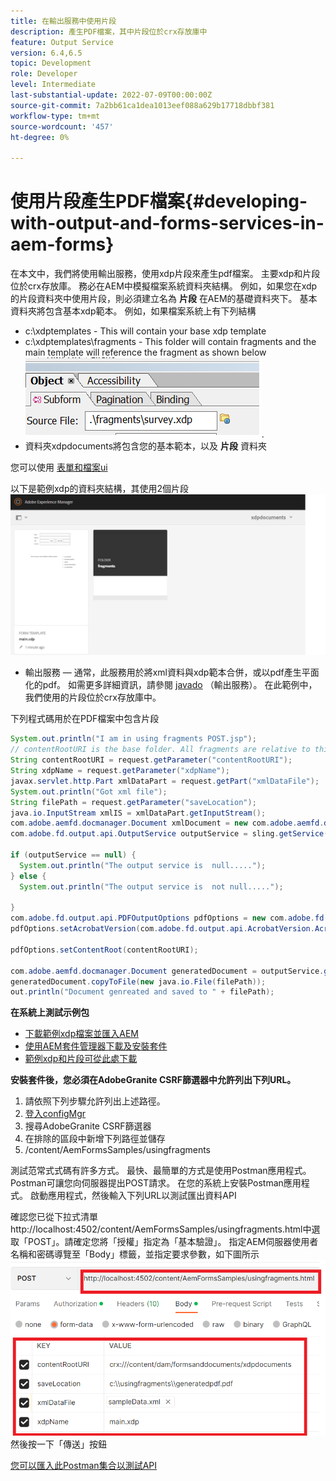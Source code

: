 ```yaml
---
title: 在輸出服務中使用片段
description: 產生PDF檔案，其中片段位於crx存放庫中
feature: Output Service
version: 6.4,6.5
topic: Development
role: Developer
level: Intermediate
last-substantial-update: 2022-07-09T00:00:00Z
source-git-commit: 7a2bb61ca1dea1013eef088a629b17718dbbf381
workflow-type: tm+mt
source-wordcount: '457'
ht-degree: 0%

---
```


# 使用片段產生PDF檔案{#developing-with-output-and-forms-services-in-aem-forms}


在本文中，我們將使用輸出服務，使用xdp片段來產生pdf檔案。 主要xdp和片段位於crx存放庫。 務必在AEM中模擬檔案系統資料夾結構。 例如，如果您在xdp的片段資料夾中使用片段，則必須建立名為 **片段** 在AEM的基礎資料夾下。 基本資料夾將包含基本xdp範本。 例如，如果檔案系統上有下列結構
* c:\xdptemplates - This will contain your base xdp template
* c:\xdptemplates\fragments - This folder will contain fragments and the main template will reference the fragment as shown below
   ![fragment-xdp](assets/survey-fragment.png).
* 資料夾xdpdocuments將包含您的基本範本，以及 **片段** 資料夾

您可以使用 [表單和檔案ui](http://localhost:4502/aem/forms.html/content/dam/formsanddocuments)

以下是範例xdp的資料夾結構，其使用2個片段
![表單&amp;文檔](assets/fragment-folder-structure-ui.png)


* 輸出服務 — 通常，此服務用於將xml資料與xdp範本合併，或以pdf產生平面化的pdf。 如需更多詳細資訊，請參閱 [javado](https://helpx.adobe.com/experience-manager/6-5/forms/javadocs/index.html?com/adobe/fd/output/api/OutputService.html) （輸出服務）。 在此範例中，我們使用的片段位於crx存放庫中。


下列程式碼用於在PDF檔案中包含片段

```java
System.out.println("I am in using fragments POST.jsp");
// contentRootURI is the base folder. All fragments are relative to this folder
String contentRootURI = request.getParameter("contentRootURI");
String xdpName = request.getParameter("xdpName");
javax.servlet.http.Part xmlDataPart = request.getPart("xmlDataFile");
System.out.println("Got xml file");
String filePath = request.getParameter("saveLocation");
java.io.InputStream xmlIS = xmlDataPart.getInputStream();
com.adobe.aemfd.docmanager.Document xmlDocument = new com.adobe.aemfd.docmanager.Document(xmlIS);
com.adobe.fd.output.api.OutputService outputService = sling.getService(com.adobe.fd.output.api.OutputService.class);

if (outputService == null) {
  System.out.println("The output service is  null.....");
} else {
  System.out.println("The output service is  not null.....");

}
com.adobe.fd.output.api.PDFOutputOptions pdfOptions = new com.adobe.fd.output.api.PDFOutputOptions();
pdfOptions.setAcrobatVersion(com.adobe.fd.output.api.AcrobatVersion.Acrobat_11);

pdfOptions.setContentRoot(contentRootURI);

com.adobe.aemfd.docmanager.Document generatedDocument = outputService.generatePDFOutput(xdpName, xmlDocument, pdfOptions);
generatedDocument.copyToFile(new java.io.File(filePath));
out.println("Document genreated and saved to " + filePath);
```

**在系統上測試示例包**

* [下載範例xdp檔案並匯入AEM](assets/xdp-templates-fragments.zip)
* [使用AEM套件管理器下載及安裝套件](assets/using-fragments-assets.zip)
* [範例xdp和片段可從此處下載](assets/xdptemplates.zip)

**安裝套件後，您必須在AdobeGranite CSRF篩選器中允許列出下列URL。**

1. 請依照下列步驟允許列出上述路徑。
1. [登入configMgr](http://localhost:4502/system/console/configMgr)
1. 搜尋AdobeGranite CSRF篩選器
1. 在排除的區段中新增下列路徑並儲存
1. /content/AemFormsSamples/usingfragments

測試范常式式碼有許多方式。 最快、最簡單的方式是使用Postman應用程式。 Postman可讓您向伺服器提出POST請求。 在您的系統上安裝Postman應用程式。
啟動應用程式，然後輸入下列URL以測試匯出資料API

確認您已從下拉式清單http://localhost:4502/content/AemFormsSamples/usingfragments.html中選取「POST」。請確定您將「授權」指定為「基本驗證」。 指定AEM伺服器使用者名稱和密碼導覽至「Body」標籤，並指定要求參數，如下圖所示
![匯出](assets/using-fragment-postman.png)
然後按一下「傳送」按鈕

[您可以匯入此Postman集合以測試API](assets/usingfragments.postman_collection.json)
